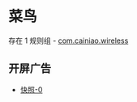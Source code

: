 # 菜鸟

存在 1 规则组 - [com.cainiao.wireless](/src/apps/com.cainiao.wireless.ts)

## 开屏广告

- [快照-0](https://gkd-kit.gitee.io/import/12724823)
